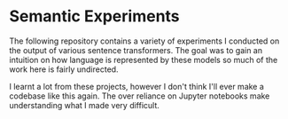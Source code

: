 # Semantic Experiments

The following repository contains a variety of experiments I conducted on the output of various sentence transformers. The goal was to gain an intuition on how language is represented by these models so much of the work here is fairly undirected. 

I learnt a lot from these projects, however I don't think I'll ever make a codebase like this again. The over reliance on Jupyter notebooks make understanding what I made very difficult. 
